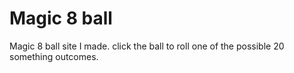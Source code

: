 # Magic 8 ball
Magic 8 ball site I made. click the ball to roll one of the possible 20 something outcomes.
